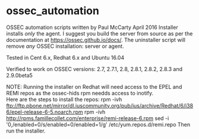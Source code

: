 # ossec_automation

OSSEC automation scripts written by Paul McCarty April 2016
Installer installs *only* the agent.  I suggest you build the server from source as per the documentation at https://ossec.github.io/docs/.  The uninstaller script will remove *any* OSSEC installation:  server or agent.

Tested in Cent 6.x, Redhat 6.x and Ubuntu 16.04

Verified to work on OSSEC versions:
2.7, 2.7.1, 2.8, 2.8.1, 2.8.2, 2.8.3 and 2.9.0beta5

NOTE: Running the installer on Redhat will need access to the EPEL and REMI repos as the ossec-hids rpm needds access to inotify.  
Here are the steps to install the repos:
rpm -ivh ftp://ftp.pbone.net/mirror/dl.iuscommunity.org/pub/ius/archive/Redhat/6/i386/epel-release-6-5.noarch.rpm
rpm -ivh http://rpms.famillecollet.com/enterprise/remi-release-6.rpm
sed -i '0,/enabled=0/s/enabled=0/enabled=1/g' /etc/yum.repos.d/remi.repo
Then run the installer.
